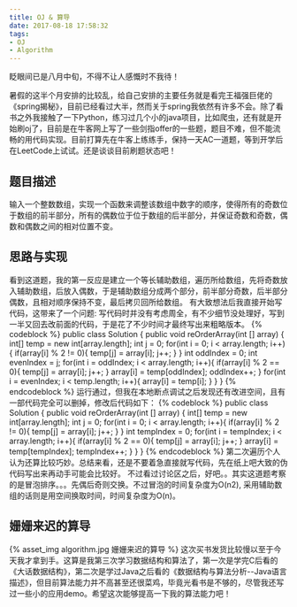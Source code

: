 ```yaml
---
title: OJ & 算导
date: 2017-08-18 17:58:32
tags: 
- OJ
- Algorithm
---
```


眨眼间已是八月中旬，不得不让人感慨时不我待！

暑假的这半个月安排的比较乱，给自己安排的主要任务就是看完王福强巨佬的《spring揭秘》，目前已经看过大半，然而关于spring我依然有许多不会。除了看书之外我接触了一下Python，练习过几个小的java项目，比如爬虫，还有就是开始刷oj了，目前是在牛客网上写了一些剑指offer的一些题，题目不难，但不能流畅的用代码实现。目前打算先在牛客上练练手，保持一天AC一道题，等到开学后在LeetCode上试试。还是谈谈目前刷题状态吧！
<!-- more -->
## 题目描述
输入一个整数数组，实现一个函数来调整该数组中数字的顺序，使得所有的奇数位于数组的前半部分，所有的偶数位于位于数组的后半部分，并保证奇数和奇数，偶数和偶数之间的相对位置不变。

## 思路与实现
看到这道题，我的第一反应是建立一个等长辅助数组，遍历所给数组，先将奇数放入辅助数组，后放入偶数，于是辅助数组分成两个部分，前半部分奇数，后半部分偶数，且相对顺序保持不变，最后拷贝回所给数组。
有大致想法后我直接开始写代码，这带来了一个问题: 写代码时并没有考虑周全，有不少细节没处理好，写到一半又回去改前面的代码，于是花了不少时间才最终写出来粗略版本。
{% codeblock %}
public class Solution {
    public void reOrderArray(int [] array) {
        int[] temp = new int[array.length];
        int j = 0;
        for(int i = 0; i < array.length; i++){
            if(array[i] % 2 != 0){
                temp[j] = array[i];
                j++;
            }
        }
        int oddIndex = 0;
        int evenIndex = j;
        for(int i = oddIndex; i < array.length; i++){
            if(array[i] % 2 == 0){
                temp[j] = array[i];
                j++;
            }
            array[i] = temp[oddIndex];
            oddIndex++;
        }
        for(int i = evenIndex; i < temp.length; i++){
            array[i] = temp[i];
        }
    }
}
{% endcodeblock %}
运行通过，但我在本地断点调试之后发现还有改进空间，且有一部代码完全可以删掉，修改后代码如下：
{% codeblock %}
public class Solution {
    public void reOrderArray(int [] array) {
        int[] temp = new int[array.length];
        int j = 0;
        for(int i = 0; i < array.length; i++){
            if(array[i] % 2 != 0){
                temp[j] = array[i];
                j++;
            }
        }
        int tempIndex = 0;
        for(int i = tempIndex; i < array.length; i++){
            if(array[i] % 2 == 0){
                temp[j] = array[i];
                j++;
            }
            array[i] = temp[tempIndex];
            tempIndex++;
        }
    }
}
{% endcodeblock %}
第二次遍历个人认为还算比较巧妙。总结来看，还是不要着急直接就写代码，先在纸上吧大致的伪代码写出来再动手可能会比较好。
不过看过讨论区之后，好吧。。其实这道题考察的是冒泡排序。。。先偶后奇则交换。不过冒泡的时间复杂度为O(n2), 采用辅助数组的话则是用空间换取时间，时间复杂度为O(n)。

## 姗姗来迟的算导
{% asset_img algorithm.jpg  姗姗来迟的算导 %}
这次买书发货比较慢以至于今天我才拿到手。这算是我第三次学习数据结构和算法了，第一次是学完C后看的《大话数据结构》，第二次是学过Java之后看的《数据结构与算法分析--Java语言描述》，但目前算法能力并不高甚至还很菜鸡，毕竟光看书是不够的，尽管我还写过一些小的应用demo。希望这次能够提高一下我的算法能力吧！






